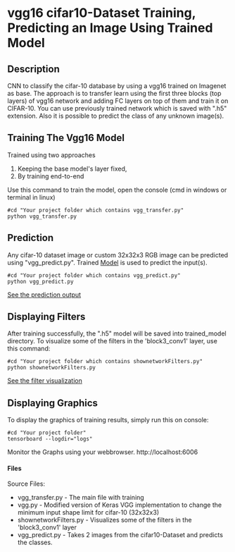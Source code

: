 # vgg16 cifar10-Dataset Training, Predicting an Image Using Trained Model


## Description
CNN to classify the cifar-10 database by using a vgg16 trained on Imagenet as base.
The approach is to transfer learn using the first three blocks (top layers) of vgg16 network and adding FC layers on top of them and train it on CIFAR-10. 
You can use previously trained network which is saved with ".h5" extension. Also it is possible to predict the class of any unknown image(s).


## Training The Vgg16 Model
Trained using two approaches
1. Keeping the base model's layer fixed,
2. By training end-to-end

Use this command to train the model, open the console (cmd in windows or terminal in linux)
```console
#cd "Your project folder which contains vgg_transfer.py"
python vgg_transfer.py
```



## Prediction
Any cifar-10 dataset image or custom 32x32x3 RGB image can be predicted using "vgg_predict.py". 
Trained [Model](trained_model/cifar10-vgg16_model.h5 "Trained Model") is used to predict the input(s).
```console
#cd "Your project folder which contains vgg_predict.py"
python vgg_predict.py
```
[See the prediction output](outputs/output_predict.txt "Prediction output")


## Displaying Filters
After training successfully, the ".h5" model will be saved into trained_model directory.
To visualize some of the filters in the 'block3_conv1' layer, use this command:
```console
#cd "Your project folder which contains shownetworkFilters.py"
python shownetworkFilters.py
```
[See the filter visualization](outputs/stitched_filters_block3_conv1_8x8)


## Displaying Graphics
To display the graphics of training results, simply run this on console:
```console
#cd "Your project folder"
tensorboard --logdir="logs"
```
Monitor the Graphs using your webbrowser. http://localhost:6006


#### Files
Source Files:
* vgg_transfer.py - The main file with training
* vgg.py - Modified version of Keras VGG implementation to change the minimum input shape limit for cifar-10 (32x32x3)
* shownetworkFilters.py - Visualizes some of the filters in the 'block3_conv1' layer
* vgg_predict.py - Takes 2 images from the cifar10-Dataset and predicts the classes. 
